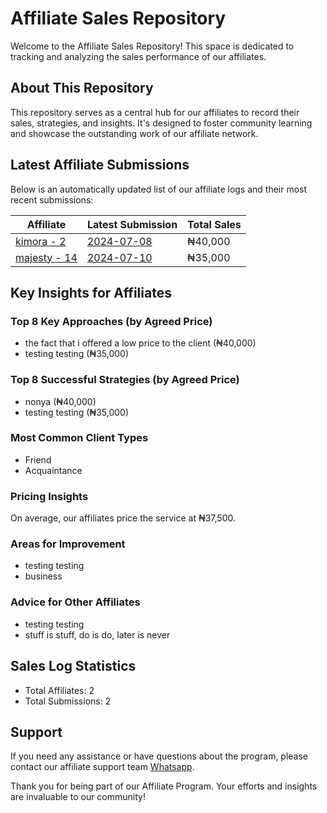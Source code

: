 # Affiliate Sales Repository

Welcome to the Affiliate Sales Repository! This space is dedicated to tracking and analyzing the sales performance of our affiliates.

## About This Repository

This repository serves as a central hub for our affiliates to record their sales, strategies, and insights. It's designed to foster community learning and showcase the outstanding work of our affiliate network.

## Latest Affiliate Submissions

Below is an automatically updated list of our affiliate logs and their most recent submissions:

<!-- AFFILIATE LIST START -->
| Affiliate | Latest Submission | Total Sales |
|-----------|--------------------|--------------|
| [kimora - 2](affiliate_logs/kimora_2) | [2024-07-08](affiliate_logs/kimora_2/2024-07-08_sale_submission.md) | ₦40,000 |
| [majesty - 14](affiliate_logs/majesty_14) | [2024-07-10](affiliate_logs/majesty_14/2024-07-10_sale_submission.md) | ₦35,000 |

<!-- AFFILIATE LIST END -->

## Key Insights for Affiliates

### Top 8 Key Approaches (by Agreed Price)
<!-- TOP KEY APPROACHES START -->
- the fact that i offered a low price to the client (₦40,000)
- testing testing (₦35,000)
<!-- TOP KEY APPROACHES END -->

### Top 8 Successful Strategies (by Agreed Price)
<!-- TOP SUCCESSFUL STRATEGIES START -->
- nonya (₦40,000)
- testing testing (₦35,000)
<!-- TOP SUCCESSFUL STRATEGIES END -->

### Most Common Client Types
<!-- COMMON CLIENT TYPES START -->
- Friend
- Acquaintance
<!-- COMMON CLIENT TYPES END -->

### Pricing Insights
<!-- PRICING INSIGHTS START -->
On average, our affiliates price the service at ₦37,500.
<!-- PRICING INSIGHTS END -->

### Areas for Improvement
<!-- AREAS FOR IMPROVEMENT START -->
- testing testing
- business
<!-- AREAS FOR IMPROVEMENT END -->

### Advice for Other Affiliates
<!-- ADVICE FOR AFFILIATES START -->
- testing testing
- stuff is stuff, do is do, later is never
<!-- ADVICE FOR AFFILIATES END -->

## Sales Log Statistics
<!-- PROGRAM STATS START -->
- Total Affiliates: 2
- Total Submissions: 2
<!-- PROGRAM STATS END -->

## Support
If you need any assistance or have questions about the program, please contact our affiliate support team [Whatsapp](https://wa.me/message/3IE3FXO3INXHM1).

Thank you for being part of our Affiliate Program. Your efforts and insights are invaluable to our community!